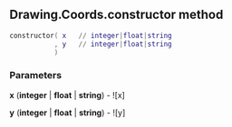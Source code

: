 ## Drawing.Coords.constructor method


```lua
constructor( x   // integer|float|string
           , y   // integer|float|string
           )
```


### Parameters

**x** (**integer** | **float** | **string**) - ![x]

**y** (**integer** | **float** | **string**) - ![y]

